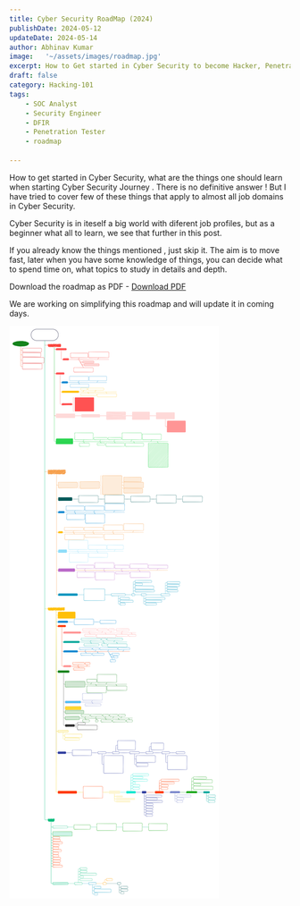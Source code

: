 ```yaml
---
title: Cyber Security RoadMap (2024)
publishDate: 2024-05-12
updateDate: 2024-05-14
author: Abhinav Kumar
image:   '~/assets/images/roadmap.jpg'
excerpt: How to Get started in Cyber Security to become Hacker, Penetration Tester, SOC Analyst, Security Engineer in 2024.
draft: false
category: Hacking-101
tags:
    - SOC Analyst
    - Security Engineer
    - DFIR
    - Penetration Tester
    - roadmap

---
```


How to get started in Cyber Security, what are the things one should learn when starting Cyber Security Journey .
There is no definitive answer ! But I have tried to cover few of these things that apply to almost all job domains in Cyber Security.

Cyber Security is in iteself a big world with diferent job profiles, but as a beginner what all to learn, we see that further in this post.

If you already know the things mentioned , just skip it.
The aim is to move fast, later when you have some knowledge of things, you can decide what to spend time on, what topics to study in details and depth.

Download the roadmap as  PDF - <a href="/public/cybersec_roadmap.pdf" download="Cyber_Security_RoadMap_2024.pdf" class="download-button">Download PDF</a>

We are working on simplifying this roadmap and will update it in coming days.

<img src="/public/cybersec_roadmap.svg" alt="Description" />